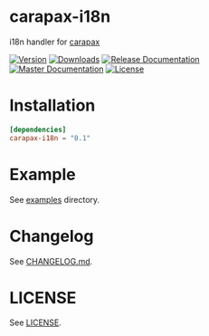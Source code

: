 # carapax-i18n

i18n handler for [carapax](../carapax)

[![Version](https://img.shields.io/crates/v/carapax-i18n.svg?style=flat-square)](https://crates.io/crates/carapax-i18n)
[![Downloads](https://img.shields.io/crates/d/carapax-i18n.svg?style=flat-square)](https://crates.io/crates/carapax-i18n)
[![Release Documentation](https://img.shields.io/badge/docs-API-brightgreen.svg?style=flat-square)](https://docs.rs/carapax-i18n)
[![Master Documentation](https://img.shields.io/badge/docs-master-brightgreen.svg?style=flat-square)](https://tg-rs.github.io/tg-rs/carapax_i18n)
[![License](https://img.shields.io/crates/l/carapax-i18n.svg?style=flat-square)](LICENSE)

# Installation

```toml
[dependencies]
carapax-i18n = "0.1"
```

# Example

See [examples](examples) directory.

# Changelog

See [CHANGELOG.md](CHANGELOG.md).

# LICENSE

See [LICENSE](LICENSE).
